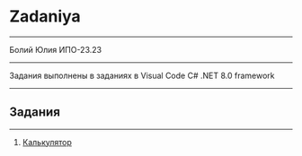 # Zadaniya
***
Болий Юлия ИПО-23.23
***
Задания выполнены в заданиях в Visual Code C# .NET 8.0 framework
***
## Задания
***
1. [Калькулятор](https://github.com/Lisichka-Ju/C-__zadaniya/blob/main/calculator)
